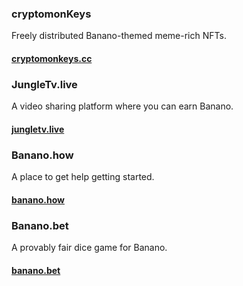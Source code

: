 <!--
  To add more community projects to be displayed on the website, add them in the following form:
  1- The title for the community project starts with three hastag symbols -> ### Example Title
  2- The description is the following line after the title without any symbols -> This is an example description.
  3- For the button, start with four hastag symbols (#),
  follow it by the button text in square brackets ([]),
  then the link of the community project in paranteses -> #### [Example Button Text](https://example.com)
-->

### cryptomonKeys

Freely distributed Banano-themed meme-rich NFTs.

#### [cryptomonkeys.cc](https://cryptomonkeys.cc)

### JungleTv.live

A video sharing platform where you can earn Banano.

#### [jungletv.live](https://jungletv.live)

### Banano.how

A place to get help getting started.

#### [banano.how](https://banano.how)

### Banano.bet

A provably fair dice game for Banano.

#### [banano.bet](https://banano.bet)

<!-- ### Banano.fun

Tailor-made Banano memes and animations.

#### [banano.fun](https://banano.fun) -->
